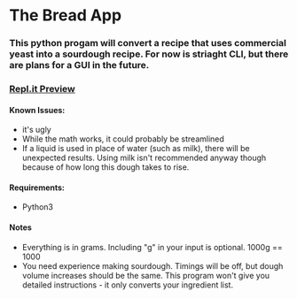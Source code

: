 <link rel="stylesheet" href="https://use.fontawesome.com/releases/v5.15.2/css/all.css" integrity="sha384-vSIIfh2YWi9wW0r9iZe7RJPrKwp6bG+s9QZMoITbCckVJqGCCRhc+ccxNcdpHuYu" crossorigin="anonymous">

<h1>The Bread App <i class="fas fa-bread-slice"></i></h1>

<h3>This python progam will convert a recipe that uses commercial yeast into a sourdough recipe.  For now is striaght CLI, but there are plans for a GUI in the future.</h3>

<h3><a href="https://repl.it/@ljensen505/ImpracticalMediocreSeahorse#main.py">Repl.it Preview</a></h3>

<h4>Known Issues:</h4>
    <ul>
        <li>it's ugly</li>
        <li>While the math works, it could probably be streamlined</li>
        <li>If a liquid is used in place of water (such as milk), there will be unexpected results.  Using milk isn't recommended anyway though because of how long this dough takes to rise.</li>
    </ul>

<h4>Requirements:</h4>
    <ul>
        <li>Python3</li>
    </ul>

<h4>Notes</h4>
    <ul>
        <li>Everything is in grams. Including "g" in your input is optional. 1000g == 1000</li>
        <li>You need experience making sourdough. Timings will be off, but dough volume increases should be the same.  This program won't give you detailed instructions - it only converts your ingredient list.</li>
    </ul>
